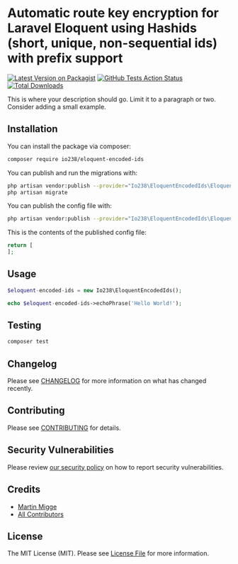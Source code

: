 # Automatic route key encryption for Laravel Eloquent using Hashids (short, unique, non-sequential ids) with prefix support

[![Latest Version on Packagist](https://img.shields.io/packagist/v/io238/eloquent-encoded-ids.svg?label=Version)](https://packagist.org/packages/io238/eloquent-encoded-ids)
[![GitHub Tests Action Status](https://github.com/io238/eloquent-encoded-ids/workflows/Tests/badge.svg?branch=master)](https://github.com/io238/eloquent-encoded-ids/actions?query=workflow%3ATests+branch%3Amaster)
[![Total Downloads](https://img.shields.io/packagist/dt/io238/eloquent-encoded-ids.svg?label=Downloads)](https://packagist.org/packages/io238/eloquent-encoded-ids)

This is where your description should go. Limit it to a paragraph or two. Consider adding a small example.

## Installation

You can install the package via composer:

```bash
composer require io238/eloquent-encoded-ids
```

You can publish and run the migrations with:

```bash
php artisan vendor:publish --provider="Io238\EloquentEncodedIds\EloquentEncodedIdsServiceProvider" --tag="migrations"
php artisan migrate
```

You can publish the config file with:

```bash
php artisan vendor:publish --provider="Io238\EloquentEncodedIds\EloquentEncodedIdsServiceProvider" --tag="config"
```

This is the contents of the published config file:

```php
return [
];
```

## Usage

```php
$eloquent-encoded-ids = new Io238\EloquentEncodedIds();

echo $eloquent-encoded-ids->echoPhrase('Hello World!');
```

## Testing

```bash
composer test
```

## Changelog

Please see [CHANGELOG](CHANGELOG.md) for more information on what has changed recently.

## Contributing

Please see [CONTRIBUTING](.github/CONTRIBUTING.md) for details.

## Security Vulnerabilities

Please review [our security policy](../../security/policy) on how to report security vulnerabilities.

## Credits

- [Martin Migge](https://github.com/io238)
- [All Contributors](../../contributors)

## License

The MIT License (MIT). Please see [License File](LICENSE.md) for more information.
